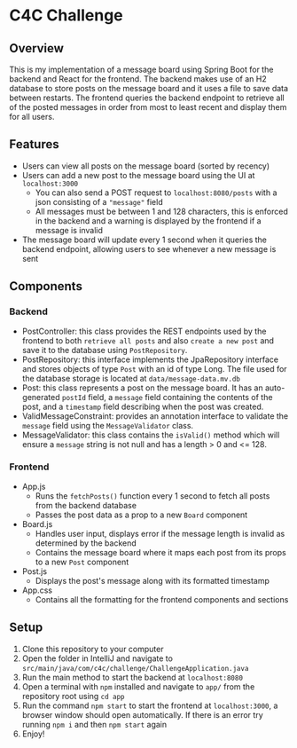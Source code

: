 # C4C Challenge

## Overview
This is my implementation of a message board using Spring Boot for the backend and React for the frontend. 
The backend makes use of an H2 database to store posts on the message board and it uses a file to save data between restarts. 
The frontend queries the backend endpoint to retrieve all of the posted messages in order from most to least recent and display them for all users. 

## Features
- Users can view all posts on the message board (sorted by recency)
- Users can add a new post to the message board using the UI at `localhost:3000`
    - You can also send a POST request to `localhost:8080/posts` with a json consisting of a `"message"` field
    - All messages must be between 1 and 128 characters, this is enforced in the backend and a warning is displayed by the frontend if a message is invalid
- The message board will update every 1 second when it queries the backend endpoint, allowing users to see whenever a new message is sent

## Components
### Backend
- PostController: this class provides the REST endpoints used by the frontend to both `retrieve all posts` and also `create a new post` and save it to the database using `PostRepository`.
- PostRepository: this interface implements the JpaRepository interface and stores objects of type `Post` with an id of type Long. The file used for the database storage is located at `data/message-data.mv.db`
- Post: this class represents a post on the message board. It has an auto-generated `postId` field, a `message` field containing the contents of the post, and a `timestamp` field describing when the post was created.
- ValidMessageConstraint: provides an annotation interface to validate the `message` field using the `MessageValidator` class.
- MessageValidator: this class contains the `isValid()` method which will ensure a `message` string is not null and has a length > 0 and <= 128.

### Frontend
- App.js
  - Runs the `fetchPosts()` function every 1 second to fetch all posts from the backend database
  - Passes the post data as a prop to a new `Board` component
- Board.js
  - Handles user input, displays error if the message length is invalid as determined by the backend
  - Contains the message board where it maps each post from its props to a new `Post` component
- Post.js
  - Displays the post's message along with its formatted timestamp
- App.css
  - Contains all the formatting for the frontend components and sections


## Setup
1. Clone this repository to your computer
2. Open the folder in IntelliJ and navigate to `src/main/java/com/c4c/challenge/ChallengeApplication.java`
3. Run the main method to start the backend at `localhost:8080`
4. Open a terminal with `npm` installed and navigate to `app/` from the repository root using `cd app`
5. Run the command `npm start` to start the frontend at `localhost:3000`, a browser window should open automatically. If there is an error try running `npm i` and then `npm start` again
6. Enjoy!
